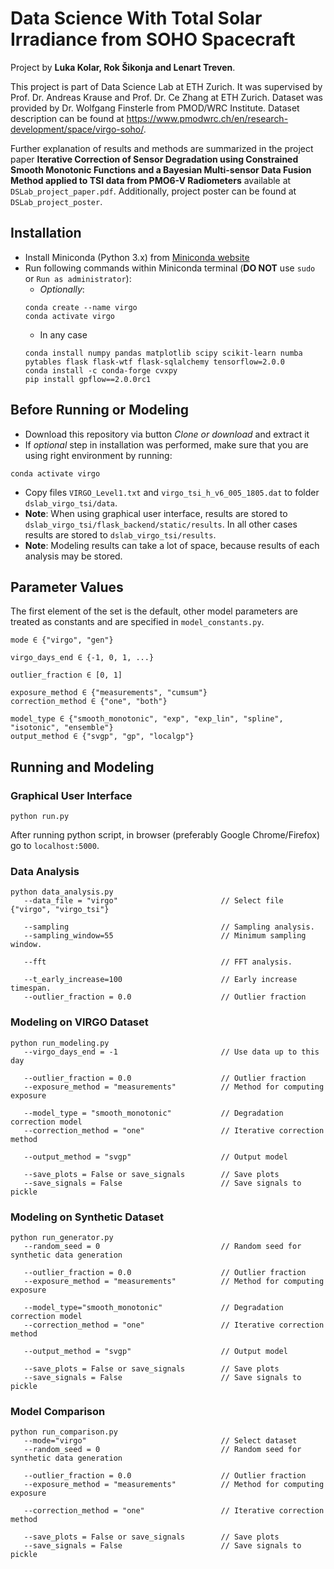# Data Science With Total Solar Irradiance from SOHO Spacecraft

Project by **Luka Kolar, Rok Šikonja and Lenart Treven**.

This project is part of Data Science Lab at ETH Zurich. It was supervised by Prof. Dr. Andreas Krause and Prof. Dr. Ce Zhang at ETH Zurich. Dataset was provided by 
Dr. Wolfgang Finsterle from PMOD/WRC Institute. Dataset description can be found at 
https://www.pmodwrc.ch/en/research-development/space/virgo-soho/.

Further explanation of results and methods are summarized in the project paper **Iterative Correction of Sensor 
Degradation using Constrained Smooth Monotonic Functions and a Bayesian Multi-sensor Data Fusion Method applied to 
TSI data from PMO6-V Radiometers** available at ```DSLab_project_paper.pdf```. Additionally, project poster can be found
at ```DSLab_project_poster```.

## Installation
* Install Miniconda (Python 3.x) from [Miniconda website](https://docs.conda.io/en/latest/miniconda.html)
* Run following commands within Miniconda terminal (**DO NOT** use `sudo` or `Run as administrator`):
    * *Optionally*:
    ```
    conda create --name virgo
    conda activate virgo
    ```
    * In any case
    ```
    conda install numpy pandas matplotlib scipy scikit-learn numba pytables flask flask-wtf flask-sqlalchemy tensorflow=2.0.0
    conda install -c conda-forge cvxpy
    pip install gpflow==2.0.0rc1
    ```
    
## Before Running or Modeling
* Download this repository via button *Clone or download* and extract it
* If *optional* step in installation was performed, make sure that you are using right environment by running:
```
conda activate virgo
```
* Copy files `VIRGO_Level1.txt` and `virgo_tsi_h_v6_005_1805.dat` to folder `dslab_virgo_tsi/data`.
* **Note**: When using graphical user interface, results are stored to `dslab_virgo_tsi/flask_backend/static/results`. In all other cases results are stored to `dslab_virgo_tsi/results`.
* **Note**: Modeling results can take a lot of space, because results of each analysis may be stored.

## Parameter Values
The first element of the set is the default, other model parameters are treated as constants and are specified in `model_constants.py`.
```
mode ∈ {"virgo", "gen"}

virgo_days_end ∈ {-1, 0, 1, ...}                   

outlier_fraction ∈ [0, 1]

exposure_method ∈ {"measurements", "cumsum"}
correction_method ∈ {"one", "both"}

model_type ∈ {"smooth_monotonic", "exp", "exp_lin", "spline", "isotonic", "ensemble"}
output_method ∈ {"svgp", "gp", "localgp"}
````

## Running and Modeling
### Graphical User Interface
```
python run.py
```
After running python script, in browser (preferably Google Chrome/Firefox) go to `localhost:5000`.

### Data Analysis
```
python data_analysis.py
   --data_file = "virgo"                       // Select file {"virgo", "virgo_tsi"}

   --sampling                                  // Sampling analysis.
   --sampling_window=55                        // Minimum sampling window.

   --fft                                       // FFT analysis.

   --t_early_increase=100                      // Early increase timespan.
   --outlier_fraction = 0.0                    // Outlier fraction
```


### Modeling on VIRGO Dataset
```
python run_modeling.py
   --virgo_days_end = -1                       // Use data up to this day

   --outlier_fraction = 0.0                    // Outlier fraction
   --exposure_method = "measurements"          // Method for computing exposure

   --model_type = "smooth_monotonic"           // Degradation correction model
   --correction_method = "one"                 // Iterative correction method

   --output_method = "svgp"                    // Output model

   --save_plots = False or save_signals        // Save plots
   --save_signals = False                      // Save signals to pickle
```

### Modeling on Synthetic Dataset
```
python run_generator.py
   --random_seed = 0                           // Random seed for synthetic data generation

   --outlier_fraction = 0.0                    // Outlier fraction
   --exposure_method = "measurements"          // Method for computing exposure

   --model_type="smooth_monotonic"             // Degradation correction model
   --correction_method = "one"                 // Iterative correction method

   --output_method = "svgp"                    // Output model

   --save_plots = False or save_signals        // Save plots
   --save_signals = False                      // Save signals to pickle
```

### Model Comparison
```
python run_comparison.py
   --mode="virgo"                              // Select dataset
   --random_seed = 0                           // Random seed for synthetic data generation

   --outlier_fraction = 0.0                    // Outlier fraction
   --exposure_method = "measurements"          // Method for computing exposure

   --correction_method = "one"                 // Iterative correction method

   --save_plots = False or save_signals        // Save plots
   --save_signals = False                      // Save signals to pickle
```
